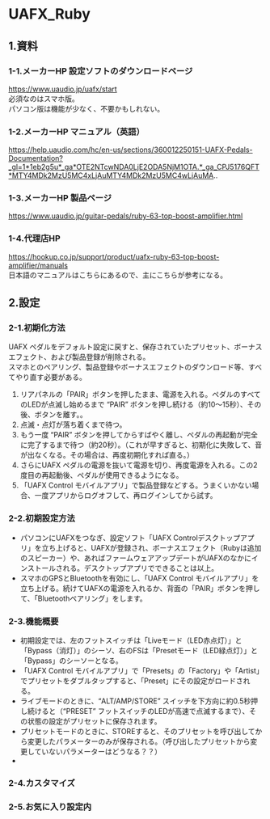 # UAFX_Ruby
## 1.資料
### 1-1.メーカーHP 設定ソフトのダウンロードページ
https://www.uaudio.jp/uafx/start  
必須なのはスマホ版。  
パソコン版は機能が少なく、不要かもしれない。
### 1-2.メーカーHP マニュアル（英語）
https://help.uaudio.com/hc/en-us/sections/360012250151-UAFX-Pedals-Documentation?_gl=1*1eb2g5u*_ga*OTE2NTcwNDA0LjE2ODA5NjM1OTA.*_ga_CPJ5176QFT*MTY4MDk2MzU5MC4xLjAuMTY4MDk2MzU5MC4wLjAuMA..
### 1-3.メーカーHP 製品ページ
https://www.uaudio.jp/guitar-pedals/ruby-63-top-boost-amplifier.html
### 1-4.代理店HP
https://hookup.co.jp/support/product/uafx-ruby-63-top-boost-amplifier/manuals  
日本語のマニュアルはこちらにあるので、主にこちらが参考になる。  

## 2.設定
### 2-1.初期化方法
UAFX ペダルをデフォルト設定に戻すと、保存されていたプリセット、ボーナスエフェクト、および製品登録が削除される。  
スマホとのペアリング、製品登録やボーナスエフェクトのダウンロード等、すべてやり直す必要がある。  
1. リアパネルの「PAIR」ボタンを押したまま、電源を入れる。ペダルのすべてのLEDが点滅し始めるまで “PAIR” ボタンを押し続ける（約10～15秒）、その後、ボタンを離す。。
2. 点滅・点灯が落ち着くまで待つ。
3. もう一度 “PAIR” ボタンを押してからすばやく離し、ペダルの再起動が完全に完了するまで待つ（約20秒）。（これが早すぎると、初期化に失敗して、音が出なくなる。その場合は、再度初期化すれば直る。）
4. さらにUAFX ペダルの電源を抜いて電源を切り、再度電源を入れる。この2度目の再起動後、ペダルが使用できるようになる。
5. 「UAFX Control モバイルアプリ」で製品登録などする。うまくいかない場合、一度アプリからログオフして、再ログインしてから試す。
### 2-2.初期設定方法
- パソコンにUAFXをつなぎ、設定ソフト「UAFX Controlデスクトップアプリ」を立ち上げると、UAFXが登録され、ボーナスエフェクト（Rubyは追加のスピーカー）や、あればファームウェアアップデートがUAFXのなかにインストールされる。デスクトップアプリでできることは以上。  
- スマホのGPSとBluetoothを有効にし、「UAFX Control モバイルアプリ」を立ち上げる。続けてUAFXの電源を入れるか、背面の「PAIR」ボタンを押して、「Bluetoothペアリング」をします。
### 2-3.機能概要
- 初期設定では、左のフットスイッチは「Liveモード（LED赤点灯）」と「Bypass（消灯）」のシーソ、右のFSは「Presetモード（LED緑点灯）」と「Bypass」のシーソーとなる。
- 「UAFX Control モバイルアプリ」で「Presets」の「Factory」や「Artist」でプリセットをダブルタップすると、「Preset」にその設定がロードされる。
- ライブモードのときに、“ALT/AMP/STORE” スイッチを下方向に約0.5秒押し続けると（“PRESET” フットスイッチのLEDが高速で点滅するまで）、その状態の設定がプリセットに保存されます。
- プリセットモードのときに、STOREすると、そのプリセットを呼び出してから変更したパラメーターのみが保存される。（呼び出したプリセットから変更していないパラメーターはどうなる？？）
- 


### 2-4.カスタマイズ

### 2-5.お気に入り設定内